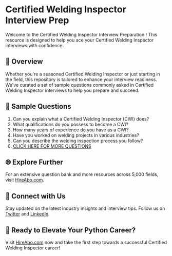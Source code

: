 # Certified Welding Inspector Interview Prep

Welcome to the Certified Welding Inspector Interview Preparation ! This resource is designed to help you ace your Certified Welding Inspector interviews with confidence.

## 🚀 Overview

Whether you're a seasoned Certified Welding Inspector or just starting in the field, this repository is tailored to enhance your interview readiness. We've curated a set of sample questions commonly asked in Certified Welding Inspector interviews to help you prepare and succeed.

## 📝 Sample Questions

1. Can you explain what a Certified Welding Inspector (CWI) does?
2. What qualifications do you possess to become a CWI?
3. How many years of experience do you have as a CWI?
4. Have you worked on welding projects in various industries?
5. Can you describe the welding inspection process you follow?
6. [CLICK HERE FOR MORE QUESTIONS](https://hireabo.com/job/12_3_1/Certified%20Welding%20Inspector)

## 🌐 Explore Further

For an extensive question bank and more resources across 5,000 fields, visit [HireAbo.com](https://www.hireabo.com).

## 📱 Connect with Us

Stay updated on the latest industry insights and interview tips. Follow us on [Twitter](https://twitter.com/hireabo) and [LinkedIn](https://www.linkedin.com/in/hire-abo-3609972a8/).

## 🚀 Ready to Elevate Your Python Career?

Visit [HireAbo.com](https://www.hireabo.com) now and take the first step towards a successful Certified Welding Inspector career!